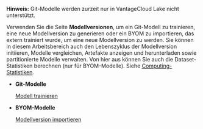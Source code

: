 **Hinweis:** Git-Modelle werden zurzeit nur in VantageCloud Lake nicht unterstützt.

Verwenden Sie die Seite **Modellversionen**, um ein Git-Modell zu trainieren, eine neue Modellversion zu generieren oder ein BYOM zu importieren, das extern trainiert wurde, um eine neue Modellversion zu werden. Sie können in diesem Arbeitsbereich auch den Lebenszyklus der Modellversion initiieren, Modelle vergleichen, Artefakte anzeigen und herunterladen sowie partitionierte Modelle verwalten. Von hier aus können Sie auch die Dataset-Statistiken berechnen (nur für BYOM-Modelle). Siehe [Computing-Statistiken](fby1743624401813.md).

-   **Git-Modelle**

    [Modell trainieren](etl1725408512818.md)

-   **BYOM-Modelle**

    [Modellversion importieren](wnt1743340516346.md)
